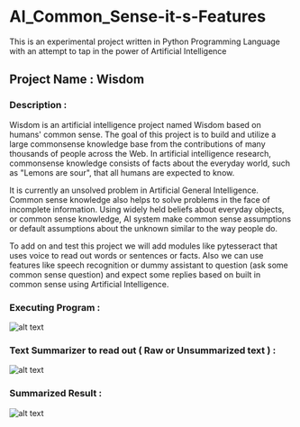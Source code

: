 # AI_Common_Sense-it-s-Features

This is an experimental project written in Python Programming Language with an attempt to tap in the power of Artificial Intelligence

## Project Name : Wisdom

### Description : 

Wisdom is an artificial intelligence project named Wisdom based on humans' common sense. The goal of this project is to build and utilize a large commonsense knowledge base from the contributions of many thousands of people across the Web. In artificial intelligence research, commonsense knowledge consists of facts about the everyday world, such as "Lemons are sour", that all humans are expected to know. 

It is currently an unsolved problem in Artificial General Intelligence. Common sense knowledge also helps to solve problems in the face of incomplete information. Using widely held beliefs about everyday objects, or common sense knowledge, AI system make common sense assumptions or default assumptions about the unknown similar to the way people do. 

To add on and test this project we will add modules like pytesseract that uses voice to read out words or sentences or facts. Also we can use features like speech recognition or dummy assistant to question (ask some common sense question) and expect some replies based on built in common sense using Artificial Intelligence.

### Executing Program :

![alt text](https://github.com/manishbajagai2/AI_Common_Sense-it-s-Features/blob/master/common_sense.png)

### Text Summarizer to read out ( Raw or Unsummarized text ) :

![alt text](https://github.com/manishbajagai2/AI_Common_Sense-it-s-Features/blob/master/unsummarised.png)

### Summarized Result :

![alt text](https://github.com/manishbajagai2/AI_Common_Sense-it-s-Features/blob/master/summarised.png)
